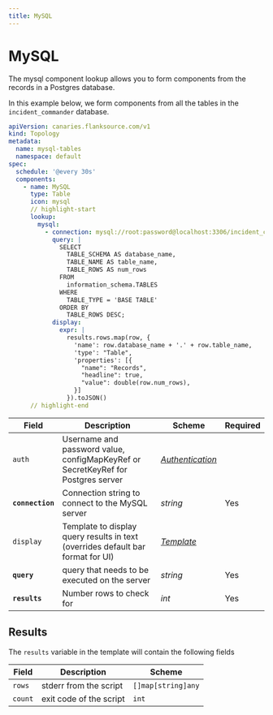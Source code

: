 ```yaml
---
title: MySQL
---
```


# <Icon name="mysql" /> MySQL

The mysql component lookup allows you to form components from the records in a Postgres database.

In this example below, we form components from all the tables in the `incident_commander` database.

```yaml title="mysql-check.yml"
apiVersion: canaries.flanksource.com/v1
kind: Topology
metadata:
  name: mysql-tables
  namespace: default
spec:
  schedule: '@every 30s'
  components:
    - name: MySQL
      type: Table
      icon: mysql
      // highlight-start
      lookup:
        mysql:
          - connection: mysql://root:password@localhost:3306/incident_commander
            query: |
              SELECT 
                TABLE_SCHEMA AS database_name,
                TABLE_NAME AS table_name,
                TABLE_ROWS AS num_rows
              FROM 
                information_schema.TABLES
              WHERE
                TABLE_TYPE = 'BASE TABLE'
              ORDER BY
                TABLE_ROWS DESC;
            display:
              expr: |
                results.rows.map(row, {
                  'name': row.database_name + '.' + row.table_name,
                  'type': "Table",
                  'properties': [{
                    "name": "Records",
                    "headline": true,
                    "value": double(row.num_rows),
                  }]
                }).toJSON()
      // highlight-end
```

| Field            | Description                                                                      | Scheme                                            | Required |
| ---------------- | -------------------------------------------------------------------------------- | ------------------------------------------------- | -------- |
| `auth`           | Username and password value, configMapKeyRef or SecretKeyRef for Postgres server | [_Authentication_](../concepts/authentication.md) |          |
| **`connection`** | Connection string to connect to the MySQL server                                 | _string_                                          | Yes      |
| `display`        | Template to display query results in text (overrides default bar format for UI)  | [_Template_](../concepts/templating.md)           |          |
| **`query`**      | query that needs to be executed on the server                                    | _string_                                          | Yes      |
| **`results`**    | Number rows to check for                                                         | _int_                                             | Yes      |

## Results

The `results` variable in the template will contain the following fields

| Field   | Description             | Scheme             |
| ------- | ----------------------- | ------------------ |
| `rows`  | stderr from the script  | `[]map[string]any` |
| `count` | exit code of the script | `int`              |
